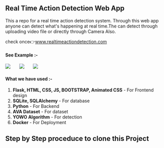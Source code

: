 ## Real Time Action Detection Web App
<p>This a repo for a real time action detection system. Through this web app anyone can detect what's happening at real time.The can detect through uploading video file or directly through Camera Also.</p>
check once👉<a href="https://www.linkedin.com/in/himanshu-prajapati-331586207/" target="_blanck">www.realtimeactiondetection.com</a>

#### See Example :- 
<div>
  <img src='/examples/ava1.gif'>&nbsp; &nbsp; &nbsp;&nbsp;
  <img src='/examples/ava3.gif'>&nbsp; &nbsp; &nbsp;&nbsp;
  <img src='/examples/ava4.gif'>
</div>

#### What we have used :-
<ol>
  <li><b>Flask, HTML, CSS, JS, BOOTSTRAP, Animated CSS</b> - For Frontend design</li>
  <li><b>SQLite, SQLAlchemy</b> - For database</li>
  <li><b>Python</b> - For Backend</li>
  <li><b>AVA Dataset</b> -  For dataset</li>
  <li><b>YOWO Algorithm</b> - For detection</li>
  <li><b>Docker</b> - For Deployment</li>
</ol>

## Step by Step proceduce to clone this Project
